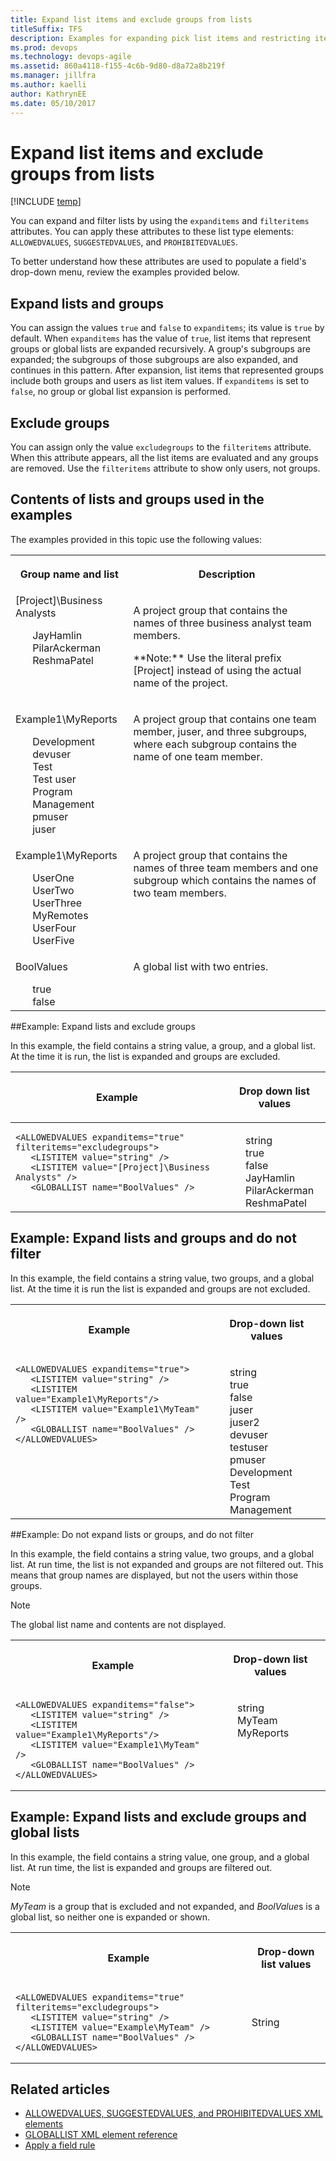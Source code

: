 ```yaml
---
title: Expand list items and exclude groups from lists
titleSuffix: TFS
description: Examples for expanding pick list items and restricting items using expanditems and filteritems attributes - Team Foundation Server (TFS)
ms.prod: devops
ms.technology: devops-agile
ms.assetid: 860a4118-f155-4c6b-9d80-d8a72a8b219f
ms.manager: jillfra
ms.author: kaelli
author: KathrynEE
ms.date: 05/10/2017
---
```


# Expand list items and exclude groups from lists

[!INCLUDE [temp](../../_shared/customization-phase-0-and-1-plus-version-header.md)]

You can expand and filter lists by using the `expanditems` and `filteritems` attributes. You can apply these attributes to these list type elements: `ALLOWEDVALUES`, `SUGGESTEDVALUES`, and `PROHIBITEDVALUES`.  
  
To better understand how these attributes are used to populate a field's drop-down menu, review the examples provided below.  

<a name="ExpandListsAndGroups"></a> 
  
##  Expand lists and groups  
 You can assign the values `true` and `false` to `expanditems`; its value is `true` by default. When `expanditems` has the value of `true`, list items that represent groups or global lists are expanded recursively. A group's subgroups are expanded; the subgroups of those subgroups are also expanded, and continues in this pattern. After expansion, list items that represented groups include both groups and users as list item values. If `expanditems` is set to `false`, no group or global list expansion is performed.  

<a name="FilterListsAndGroups"></a> 
  
##  Exclude groups  
 You can assign only the value `excludegroups` to the `filteritems` attribute. When this attribute appears, all the list items are evaluated and any groups are removed. Use the `filteritems` attribute to show only users, not groups.  

<a name="ContentsOfListsAndGroups"></a> 
  
##  Contents of lists and groups used in the examples  
 The examples provided in this topic use the following values:  
  
<table Responsive="true" summary="table">
<tbody valign="top">
<tr Responsive="true">
<th scope="col"><p>Group name and list</p></th>
<th scope="col"><p>Description</p></th>
</tr>
<tr>
<td>
[Project]\Business Analysts</p>
<ul style="list-style: none;margin-bottom:0px"> 
<li style="margin-bottom:0px">JayHamlin</li>
<li style="margin-bottom:0px">PilarAckerman</li>
<li style="margin-bottom:0px">ReshmaPatel</li>
</ul> 
</td>
<td> 
<p>A project group that contains the names of three business analyst team members.</p>

<p>**Note:** Use the literal prefix [Project] instead of using the actual name of the project.</p>
</td>
</tr>
<tr>
<td>
<p>Example1\MyReports</p>
<ul style="list-style: none;margin-bottom:0px"> 
<li style="margin-bottom:0px">Development</li>
<li style="margin-bottom:0px">devuser</li>
<li style="margin-bottom:0px">Test</li>
<li style="margin-bottom:0px">Test user</li>
<li style="margin-bottom:0px">Program Management</li>
<li style="margin-bottom:0px">pmuser</li>
<li style="margin-bottom:0px">juser</li>
</ul> 
</td>
<td> 
<p>A project group that contains one team member, juser, and three subgroups, where each subgroup contains the name of one team member.</p>
</td>
</tr>
<tr>
<td>
<p>Example1\MyReports</p>
<ul style="list-style: none;margin-bottom:0px"> 
<li style="margin-bottom:0px">UserOne</li>
<li style="margin-bottom:0px">UserTwo</li>
<li style="margin-bottom:0px">UserThree</li>
<li style="margin-bottom:0px">MyRemotes</li>
<li style="margin-bottom:0px">UserFour</li>
<li style="margin-bottom:0px">UserFive</li>
</ul> 
</td>
<td>
<p>A project group that contains the names of three team members and one subgroup which contains the names of two team members.</p>
</td>
</tr>
<tr>
<td>
<p>BoolValues</p>
<ul style="list-style: none;margin-bottom:0px"> 
<li style="margin-bottom:0px">true</li>
<li style="margin-bottom:0px">false</li>
</ul> 
</td>
<td>
<p>A global list with two entries.</p>
</td>
</tr>
</tbody>
</table>

##Example: Expand lists and exclude groups

In this example, the field contains a string value, a group, and a global list. At the time it is run, the list is expanded and groups are excluded.

<table Responsive="true" summary="table">
<thead>
<tr Responsive="true">
<th ><p>Example</p></th>
<th ><p>Drop down list values</p></th>
</tr>
</thead>
<tbody valign="top">
<tr>
<td>

<pre><code>&lt;ALLOWEDVALUES expanditems="true" filteritems="excludegroups"&gt; 
   &lt;LISTITEM value="string" /&gt; 
   &lt;LISTITEM value="[Project]\Business Analysts" /&gt;  
   &lt;GLOBALLIST name="BoolValues" /&gt; </code></pre>


</td>

<td data-th="Drop-down list values">

<ul style="list-style: none;margin-bottom:0px"> 
<li style="margin-bottom:0px">string</li>
<li style="margin-bottom:0px">true</li>
<li style="margin-bottom:0px">false</li>
<li style="margin-bottom:0px">JayHamlin</li>
<li style="margin-bottom:0px">PilarAckerman</li>
<li style="margin-bottom:0px">ReshmaPatel</li>
</ul> 
</td>
</tr>
</table> 


<a id="Example2"></a>
## Example: Expand lists and groups and do not filter

In this example, the field contains a string value, two groups, and a global list. At the time it is run the list is expanded and groups are not excluded.

<table Responsive="true" summary="table">
<tr Responsive="true">
<th scope="col"><p>Example</p></th>
<th scope="col"><p>Drop-down list values</p></th>
</tr>

<tr valign="top">
<td data-th="Example">

<pre><code>&lt;ALLOWEDVALUES expanditems="true"&gt;
   &lt;LISTITEM value="string" /&gt;
   &lt;LISTITEM value="Example1\MyReports"/&gt;
   &lt;LISTITEM value="Example1\MyTeam" /&gt;
   &lt;GLOBALLIST name="BoolValues" /&gt;
&lt;/ALLOWEDVALUES&gt; 
</code></pre>
</td><td data-th="Drop-down list values">

<ul style="list-style: none;margin-bottom:0px"> 
<li style="margin-bottom:0px">string</li>
<li style="margin-bottom:0px">true</li>
<li style="margin-bottom:0px">false</li>
<li style="margin-bottom:0px">juser</li>
<li style="margin-bottom:0px">juser2</li>
<li style="margin-bottom:0px">devuser</li>
<li style="margin-bottom:0px">testuser</li>
<li style="margin-bottom:0px">pmuser</li>
<li style="margin-bottom:0px">Development</li>
<li style="margin-bottom:0px">Test</li>
<li style="margin-bottom:0px">Program Management</li>
</ul> 
</td></tr>
</table>



##Example: Do not expand lists or groups, and do not filter

In this example, the field contains a string value, two groups, and a global list. At run time, the list is not expanded and groups are not filtered out. This means that group names are displayed, but not the users within those groups.

> [!NOTE]    
>The global list name and contents are not displayed.


<table Responsive="true" summary="table">
<tr Responsive="true">
<th scope="col"><p>Example</p></th>
<th scope="col"><p>Drop-down list values</p></th>
</tr>

<tr valign="top">
<td data-th="Example">

<pre><code>&lt;ALLOWEDVALUES expanditems="false"&gt;
   &lt;LISTITEM value="string" /&gt;
   &lt;LISTITEM value="Example1\MyReports"/&gt;
   &lt;LISTITEM value="Example1\MyTeam" /&gt;
   &lt;GLOBALLIST name="BoolValues" /&gt;
&lt;/ALLOWEDVALUES&gt; 
</code></pre>
</td>
<td data-th="Drop-down list values">

<ul style="list-style: none;margin-bottom:0px"> 
<li style="margin-bottom:0px">string</li>
<li style="margin-bottom:0px">MyTeam</li>
<li style="margin-bottom:0px">MyReports</li>
</ul> 
</td>
</tr></table> 


## Example: Expand lists and exclude groups and global lists
In this example, the field contains a string value, one group, and a global list. At run time, the list is expanded and groups are filtered out.

> [!NOTE]    
>*MyTeam* is a group that is excluded and not expanded, and *BoolValue*s is a global list, so neither one is expanded or shown.

<table Responsive="true" summary="table"><tr Responsive="true"><th scope="col"><p>Example</p></th><th scope="col"><p>Drop-down list values</p></th></tr><tr><td data-th="Example">


<pre><code>&lt;ALLOWEDVALUES expanditems="true" filteritems="excludegroups"&gt;
   &lt;LISTITEM value="string" /&gt;
   &lt;LISTITEM value="Example\MyTeam" /&gt;
   &lt;GLOBALLIST name="BoolValues" /&gt;
&lt;/ALLOWEDVALUES&gt; 
</code></pre>
</td><td data-th="Drop-down list values"><p>String</p></td></tr></table>

  
## Related articles 
-  [ALLOWEDVALUES, SUGGESTEDVALUES, and PROHIBITEDVALUES XML elements](define-pick-lists.md)   
-  [GLOBALLIST XML element reference](define-global-lists.md)   
-  [Apply a field rule](apply-rule-work-item-field.md)